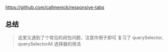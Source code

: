 https://github.com/callmenick/responsive-tabs

## 总结
> 这里又遇到了个常见的闭包问题，注意作用于即可
> 复习了 querySelector, querySelectorAll 选择器的用法

